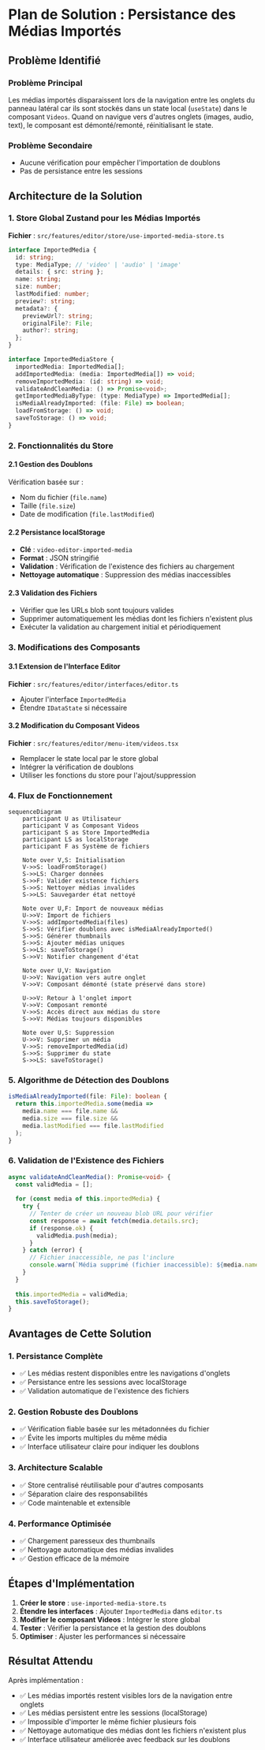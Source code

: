 # Plan de Solution : Persistance des Médias Importés

## Problème Identifié

### Problème Principal
Les médias importés disparaissent lors de la navigation entre les onglets du panneau latéral car ils sont stockés dans un state local (`useState`) dans le composant `Videos`. Quand on navigue vers d'autres onglets (images, audio, text), le composant est démonté/remonté, réinitialisant le state.

### Problème Secondaire
- Aucune vérification pour empêcher l'importation de doublons
- Pas de persistance entre les sessions

## Architecture de la Solution

### 1. Store Global Zustand pour les Médias Importés

**Fichier** : `src/features/editor/store/use-imported-media-store.ts`

```typescript
interface ImportedMedia {
  id: string;
  type: MediaType; // 'video' | 'audio' | 'image'
  details: { src: string };
  name: string;
  size: number;
  lastModified: number;
  preview?: string;
  metadata?: {
    previewUrl?: string;
    originalFile?: File;
    author?: string;
  };
}

interface ImportedMediaStore {
  importedMedia: ImportedMedia[];
  addImportedMedia: (media: ImportedMedia[]) => void;
  removeImportedMedia: (id: string) => void;
  validateAndCleanMedia: () => Promise<void>;
  getImportedMediaByType: (type: MediaType) => ImportedMedia[];
  isMediaAlreadyImported: (file: File) => boolean;
  loadFromStorage: () => void;
  saveToStorage: () => void;
}
```

### 2. Fonctionnalités du Store

#### 2.1 Gestion des Doublons
Vérification basée sur :
- Nom du fichier (`file.name`)
- Taille (`file.size`)
- Date de modification (`file.lastModified`)

#### 2.2 Persistance localStorage
- **Clé** : `video-editor-imported-media`
- **Format** : JSON stringifié
- **Validation** : Vérification de l'existence des fichiers au chargement
- **Nettoyage automatique** : Suppression des médias inaccessibles

#### 2.3 Validation des Fichiers
- Vérifier que les URLs blob sont toujours valides
- Supprimer automatiquement les médias dont les fichiers n'existent plus
- Exécuter la validation au chargement initial et périodiquement

### 3. Modifications des Composants

#### 3.1 Extension de l'Interface Editor
**Fichier** : `src/features/editor/interfaces/editor.ts`
- Ajouter l'interface `ImportedMedia`
- Étendre `IDataState` si nécessaire

#### 3.2 Modification du Composant Videos
**Fichier** : `src/features/editor/menu-item/videos.tsx`
- Remplacer le state local par le store global
- Intégrer la vérification de doublons
- Utiliser les fonctions du store pour l'ajout/suppression

### 4. Flux de Fonctionnement

```mermaid
sequenceDiagram
    participant U as Utilisateur
    participant V as Composant Videos
    participant S as Store ImportedMedia
    participant LS as localStorage
    participant F as Système de fichiers

    Note over V,S: Initialisation
    V->>S: loadFromStorage()
    S->>LS: Charger données
    S->>F: Valider existence fichiers
    S->>S: Nettoyer médias invalides
    S->>LS: Sauvegarder état nettoyé

    Note over U,F: Import de nouveaux médias
    U->>V: Import de fichiers
    V->>S: addImportedMedia(files)
    S->>S: Vérifier doublons avec isMediaAlreadyImported()
    S->>S: Générer thumbnails
    S->>S: Ajouter médias uniques
    S->>LS: saveToStorage()
    S->>V: Notifier changement d'état

    Note over U,V: Navigation
    U->>V: Navigation vers autre onglet
    V->>V: Composant démonté (state préservé dans store)
    
    U->>V: Retour à l'onglet import
    V->>V: Composant remonté
    V->>S: Accès direct aux médias du store
    S->>V: Médias toujours disponibles

    Note over U,S: Suppression
    U->>V: Supprimer un média
    V->>S: removeImportedMedia(id)
    S->>S: Supprimer du state
    S->>LS: saveToStorage()
```

### 5. Algorithme de Détection des Doublons

```typescript
isMediaAlreadyImported(file: File): boolean {
  return this.importedMedia.some(media => 
    media.name === file.name &&
    media.size === file.size &&
    media.lastModified === file.lastModified
  );
}
```

### 6. Validation de l'Existence des Fichiers

```typescript
async validateAndCleanMedia(): Promise<void> {
  const validMedia = [];
  
  for (const media of this.importedMedia) {
    try {
      // Tenter de créer un nouveau blob URL pour vérifier
      const response = await fetch(media.details.src);
      if (response.ok) {
        validMedia.push(media);
      }
    } catch (error) {
      // Fichier inaccessible, ne pas l'inclure
      console.warn(`Média supprimé (fichier inaccessible): ${media.name}`);
    }
  }
  
  this.importedMedia = validMedia;
  this.saveToStorage();
}
```

## Avantages de Cette Solution

### 1. Persistance Complète
- ✅ Les médias restent disponibles entre les navigations d'onglets
- ✅ Persistance entre les sessions avec localStorage
- ✅ Validation automatique de l'existence des fichiers

### 2. Gestion Robuste des Doublons
- ✅ Vérification fiable basée sur les métadonnées du fichier
- ✅ Évite les imports multiples du même média
- ✅ Interface utilisateur claire pour indiquer les doublons

### 3. Architecture Scalable
- ✅ Store centralisé réutilisable pour d'autres composants
- ✅ Séparation claire des responsabilités
- ✅ Code maintenable et extensible

### 4. Performance Optimisée
- ✅ Chargement paresseux des thumbnails
- ✅ Nettoyage automatique des médias invalides
- ✅ Gestion efficace de la mémoire

## Étapes d'Implémentation

1. **Créer le store** : `use-imported-media-store.ts`
2. **Étendre les interfaces** : Ajouter `ImportedMedia` dans `editor.ts`
3. **Modifier le composant Videos** : Intégrer le store global
4. **Tester** : Vérifier la persistance et la gestion des doublons
5. **Optimiser** : Ajuster les performances si nécessaire

## Résultat Attendu

Après implémentation :
- ✅ Les médias importés restent visibles lors de la navigation entre onglets
- ✅ Les médias persistent entre les sessions (localStorage)
- ✅ Impossible d'importer le même fichier plusieurs fois
- ✅ Nettoyage automatique des médias dont les fichiers n'existent plus
- ✅ Interface utilisateur améliorée avec feedback sur les doublons